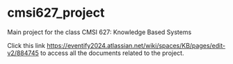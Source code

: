 # cmsi627_project
Main project for the class CMSI 627: Knowledge Based Systems

Click this link https://eventify2024.atlassian.net/wiki/spaces/KB/pages/edit-v2/884745 to access all the documents related to the project.
